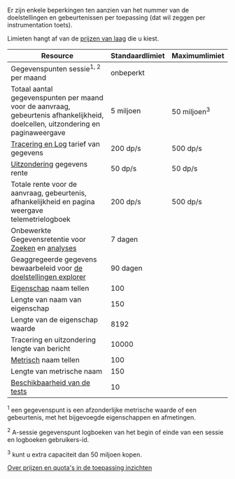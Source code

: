 Er zijn enkele beperkingen ten aanzien van het nummer van de doelstellingen en gebeurtenissen per toepassing (dat wil zeggen per instrumentation toets). 

Limieten hangt af van de [prijzen van laag](https://azure.microsoft.com/pricing/details/application-insights/) die u kiest.

**Resource** | **Standaardlimiet** | **Maximumlimiet**
-------- | ------------- | -------------
Gegevenspunten sessie<sup>1, 2</sup> per maand | onbeperkt | 
Totaal aantal gegevenspunten per maand voor de aanvraag, gebeurtenis afhankelijkheid, doelcellen, uitzondering en paginaweergave | 5 miljoen | 50 miljoen<sup>3</sup>
[Tracering en Log](../articles/application-insights/app-insights-search-diagnostic-logs.md) tarief van gegevens | 200 dp/s | 500 dp/s
[Uitzondering](../articles/application-insights/app-insights-asp-net-exceptions.md) gegevens rente | 50 dp/s | 50 dp/s
Totale rente voor de aanvraag, gebeurtenis, afhankelijkheid en pagina weergave telemetrielogboek | 200 dp/s | 500 dp/s
Onbewerkte Gegevensretentie voor [Zoeken](../articles/application-insights/app-insights-diagnostic-search.md) en [analyses](../articles/application-insights/app-insights-analytics.md) | 7 dagen
Geaggregeerde gegevens bewaarbeleid voor [de doelstellingen explorer](../articles/application-insights/app-insights-metrics-explorer.md) | 90 dagen
[Eigenschap](../articles/application-insights/app-insights-api-custom-events-metrics.md#properties) naam tellen | 100 |
Lengte van naam van eigenschap | 150 | 
Lengte van de eigenschap waarde | 8192 | 
Tracering en uitzondering lengte van bericht | 10000 |
[Metrisch](../articles/application-insights/app-insights-api-custom-events-metrics.md#properties) naam tellen | 100 |
Lengte van metrische naam |  150 | 
[Beschikbaarheid van de tests](../articles/application-insights/app-insights-monitor-web-app-availability.md) | 10 | 

<sup>1</sup> een gegevenspunt is een afzonderlijke metrische waarde of een gebeurtenis, met het bijgevoegde eigenschappen en afmetingen.

<sup>2</sup> A-sessie gegevenspunt logboeken van het begin of einde van een sessie en logboeken gebruikers-id.

<sup>3</sup> kunt u extra capaciteit dan 50 miljoen kopen.
 
[Over prijzen en quota's in de toepassing inzichten](../articles/application-insights/app-insights-pricing.md)
